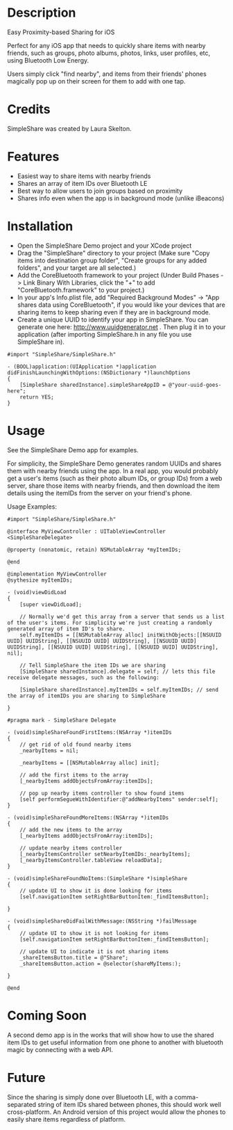 Description
===========
Easy Proximity-based Sharing for iOS

Perfect for any iOS app that needs to quickly share items with nearby friends, such as groups, photo albums, photos, links, user profiles, etc, using Bluetooth Low Energy.

Users simply click "find nearby", and items from their friends' phones magically pop up on their screen for them to add with one tap.

Credits
===========
SimpleShare was created by Laura Skelton.

Features
===========
* Easiest way to share items with nearby friends
* Shares an array of item IDs over Bluetooth LE
* Best way to allow users to join groups based on proximity
* Shares info even when the app is in background mode (unlike iBeacons)

Installation
===========
* Open the SimpleShare Demo project and your XCode project
* Drag the "SimpleShare" directory to your project (Make sure "Copy items into destination group folder", "Create groups for any added folders", and your target are all selected.)
* Add the CoreBluetooth framework to your project (Under Build Phases -> Link Binary With Libraries, click the "+" to add "CoreBluetooth.framework" to your project.)
* In your app's Info.plist file, add "Required Background Modes" -> "App shares data using CoreBluetooth", if you would like your devices that are sharing items to keep sharing even if they are in background mode.
* Create a unique UUID to identify your app in SimpleShare. You can generate one here: http://www.uuidgenerator.net . Then plug it in to your application (after importing SimpleShare.h in any file you use SimpleShare in).

```objc
#import "SimpleShare/SimpleShare.h"

- (BOOL)application:(UIApplication *)application didFinishLaunchingWithOptions:(NSDictionary *)launchOptions
{
    [SimpleShare sharedInstance].simpleShareAppID = @"your-uuid-goes-here";
    return YES;
}
```

Usage
===========
See the SimpleShare Demo app for examples.

For simplicity, the SimpleShare Demo generates random UUIDs and shares them with nearby friends using the app. In a real app, you would probably get a user's items (such as their photo album IDs, or group IDs) from a web server, share those items with nearby friends, and then download the item details using the itemIDs from the server on your friend's phone.

Usage Examples:

```objc
#import "SimpleShare/SimpleShare.h"

@interface MyViewController : UITableViewController <SimpleShareDelegate>

@property (nonatomic, retain) NSMutableArray *myItemIDs;

@end

@implementation MyViewController
@sythesize myItemIDs;

- (void)viewDidLoad
{
    [super viewDidLoad];

    // Normally we'd get this array from a server that sends us a list of the user's items. For simplicity we're just creating a randomly generated array of item ID's to share.
    self.myItemIDs = [[NSMutableArray alloc] initWithObjects:[[NSUUID UUID] UUIDString], [[NSUUID UUID] UUIDString], [[NSUUID UUID] UUIDString], [[NSUUID UUID] UUIDString], [[NSUUID UUID] UUIDString], nil];

    // Tell SimpleShare the item IDs we are sharing
    [SimpleShare sharedInstance].delegate = self; // lets this file receive delegate messages, such as the following:

    [SimpleShare sharedInstance].myItemIDs = self.myItemIDs; // send the array of itemIDs you are sharing to SimpleShare

}

#pragma mark - SimpleShare Delegate

- (void)simpleShareFoundFirstItems:(NSArray *)itemIDs
{
    // get rid of old found nearby items
    _nearbyItems = nil;

    _nearbyItems = [[NSMutableArray alloc] init];

    // add the first items to the array
    [_nearbyItems addObjectsFromArray:itemIDs];

    // pop up nearby items controller to show found items
    [self performSegueWithIdentifier:@"addNearbyItems" sender:self];
}

- (void)simpleShareFoundMoreItems:(NSArray *)itemIDs
{
    // add the new items to the array
    [_nearbyItems addObjectsFromArray:itemIDs];

    // update nearby items controller
    [_nearbyItemsController setNearbyItemIDs:_nearbyItems];
    [_nearbyItemsController.tableView reloadData];
}

- (void)simpleShareFoundNoItems:(SimpleShare *)simpleShare
{
    // update UI to show it is done looking for items
    [self.navigationItem setRightBarButtonItem:_findItemsButton];

}

- (void)simpleShareDidFailWithMessage:(NSString *)failMessage
{
    // update UI to show it is not looking for items
    [self.navigationItem setRightBarButtonItem:_findItemsButton];

    // update UI to indicate it is not sharing items
    _shareItemsButton.title = @"Share";
    _shareItemsButton.action = @selector(shareMyItems:);

}

@end
```

Coming Soon
===========
A second demo app is in the works that will show how to use the shared item IDs to get useful information from one phone to another with bluetooth magic by connecting with a web API.

Future
===========
Since the sharing is simply done over Bluetooth LE, with a comma-separated string of item IDs shared between phones, this should work well cross-platform. An Android version of this project would allow the phones to easily share items regardless of platform.
